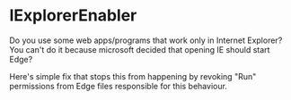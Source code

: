 # IExplorerEnabler
Do you use some web apps/programs that work only in Internet Explorer?
You can't do it because microsoft decided that opening IE should start Edge? 

Here's simple fix that stops this from happening by revoking "Run" permissions from Edge files
responsible for this behaviour.
